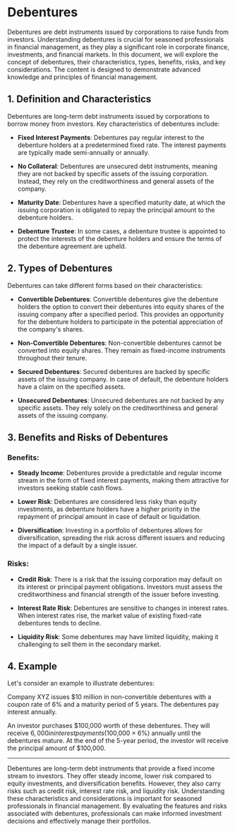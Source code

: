 # Debentures

Debentures are debt instruments issued by corporations to raise funds from investors. Understanding debentures is crucial for seasoned professionals in financial management, as they play a significant role in corporate finance, investments, and financial markets. In this document, we will explore the concept of debentures, their characteristics, types, benefits, risks, and key considerations. The content is designed to demonstrate advanced knowledge and principles of financial management.

## 1. Definition and Characteristics

Debentures are long-term debt instruments issued by corporations to borrow money from investors. Key characteristics of debentures include:

- **Fixed Interest Payments**: Debentures pay regular interest to the debenture holders at a predetermined fixed rate. The interest payments are typically made semi-annually or annually.

- **No Collateral**: Debentures are unsecured debt instruments, meaning they are not backed by specific assets of the issuing corporation. Instead, they rely on the creditworthiness and general assets of the company.

- **Maturity Date**: Debentures have a specified maturity date, at which the issuing corporation is obligated to repay the principal amount to the debenture holders.

- **Debenture Trustee**: In some cases, a debenture trustee is appointed to protect the interests of the debenture holders and ensure the terms of the debenture agreement are upheld.

## 2. Types of Debentures

Debentures can take different forms based on their characteristics:

- **Convertible Debentures**: Convertible debentures give the debenture holders the option to convert their debentures into equity shares of the issuing company after a specified period. This provides an opportunity for the debenture holders to participate in the potential appreciation of the company's shares.

- **Non-Convertible Debentures**: Non-convertible debentures cannot be converted into equity shares. They remain as fixed-income instruments throughout their tenure.

- **Secured Debentures**: Secured debentures are backed by specific assets of the issuing company. In case of default, the debenture holders have a claim on the specified assets.

- **Unsecured Debentures**: Unsecured debentures are not backed by any specific assets. They rely solely on the creditworthiness and general assets of the issuing company.

## 3. Benefits and Risks of Debentures

### Benefits:

- **Steady Income**: Debentures provide a predictable and regular income stream in the form of fixed interest payments, making them attractive for investors seeking stable cash flows.

- **Lower Risk**: Debentures are considered less risky than equity investments, as debenture holders have a higher priority in the repayment of principal amount in case of default or liquidation.

- **Diversification**: Investing in a portfolio of debentures allows for diversification, spreading the risk across different issuers and reducing the impact of a default by a single issuer.

### Risks:

- **Credit Risk**: There is a risk that the issuing corporation may default on its interest or principal payment obligations. Investors must assess the creditworthiness and financial strength of the issuer before investing.

- **Interest Rate Risk**: Debentures are sensitive to changes in interest rates. When interest rates rise, the market value of existing fixed-rate debentures tends to decline.

- **Liquidity Risk**: Some debentures may have limited liquidity, making it challenging to sell them in the secondary market.

## 4. Example

Let's consider an example to illustrate debentures:

Company XYZ issues $10 million in non-convertible debentures with a coupon rate of 6% and a maturity period of 5 years. The debentures pay interest annually.

An investor purchases $100,000 worth of these debentures. They will receive $6,000 in interest payments ($100,000 × 6%) annually until the debentures mature. At the end of the 5-year period, the investor will receive the principal amount of $100,000.

---

Debentures are long-term debt instruments that provide a fixed income stream to investors. They offer steady income, lower risk compared to equity investments, and diversification benefits. However, they also carry risks such as credit risk, interest rate risk, and liquidity risk. Understanding these characteristics and considerations is important for seasoned professionals in financial management. By evaluating the features and risks associated with debentures, professionals can make informed investment decisions and effectively manage their portfolios.